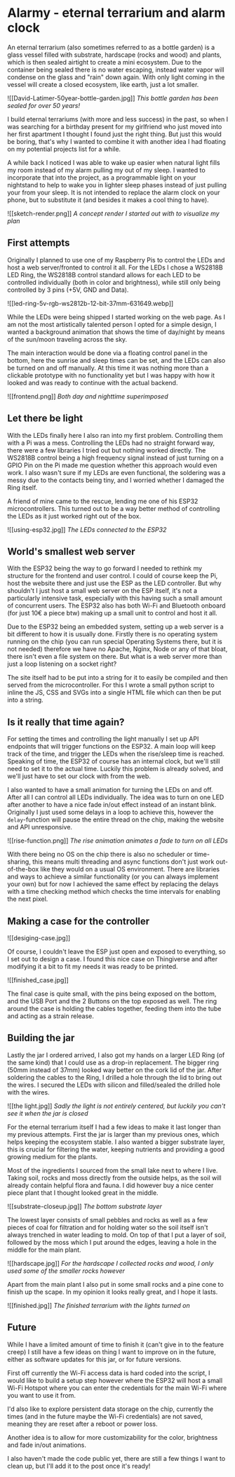 # Alarmy - eternal terrarium and alarm clock

An eternal terrarium (also sometimes referred to as a bottle garden) is a glass vessel filled with substrate, hardscape (rocks and wood) and plants, which is then sealed airtight to create a mini ecosystem. Due to the container being sealed there is no water escaping, instead water vapor will condense on the glass and "rain" down again. With only light coming in the vessel will create a closed ecosystem, like earth, just a lot smaller. 

![[David-Latimer-50year-bottle-garden.jpg]]
*This bottle garden has been sealed for over 50 years!*

I build eternal terrariums (with more and less success) in the past, so when I was searching for a birthday present for my girlfriend who just moved into her first apartment I thought I found just the right thing. But just this would be boring, that's why I wanted to combine it with another idea I had floating on my potential projects list for a while.

A while back I noticed I was able to wake up easier when natural light fills my room instead of my alarm pulling my out of my sleep. I wanted to incorporate that into the project, as a programmable light on your nightstand to help to wake you in lighter sleep phases instead of just pulling your from your sleep. It is not intended to replace the alarm clock on your phone, but to substitute it (and besides it makes a cool thing to have).

![[sketch-render.png]]
*A concept render I started out with to visualize my plan*

## First attempts

Originally I planned to use one of my Raspberry Pis to control the LEDs and host a web server/fronted to control it all. For the LEDs I chose a WS2818B LED Ring, the WS2818B control standard allows for each LED to be controlled individually (both in color and brightness), while still only being controlled by 3 pins (+5V, GND and Data).

![[led-ring-5v-rgb-ws2812b-12-bit-37mm-631649.webp]]

While the LEDs were being shipped I started working on the web page. As I am not the most artistically talented person I opted for a simple design, I wanted a background animation that shows the time of day/night by means of the sun/moon traveling across the sky. 

The main interaction would be done via a floating control panel in the bottom, here the sunrise and sleep times can be set, and the LEDs can also be turned on and off manually. At this time it was nothing more than a clickable prototype with no functionality yet but I was happy with how it looked and was ready to continue with the actual backend.

![[frontend.png]]
*Both day and nighttime superimposed*

## Let there be light

With the LEDs finally here I also ran into my first problem. Controlling them with a Pi was a mess. Controlling the LEDs had no straight forward way, there were a few libraries I tried out but nothing worked directly. The WS2818B control being a high frequency signal instead of just turning on a GPIO Pin on the Pi made me question whether this approach would even work. I also wasn't sure if my LEDs are even functional, the soldering was a messy due to the contacts being tiny, and I worried whether I damaged the Ring itself.

A friend of mine came to the rescue, lending me one of his ESP32 microcontrollers. This turned out to be a way better method of controlling the LEDs as it just worked right out of the box. 

![[using-esp32.jpg]]
*The LEDs connected to the ESP32*

## World's smallest web server

With the ESP32 being the way to go forward I needed to rethink my structure for the frontend and user control. I could of course keep the Pi, host the website there and just use the ESP as the LED controller. But why shouldn't I just host a small web server on the ESP itself, it's not a particularly intensive task, especially with this having such a small amount of concurrent users. The ESP32 also has both Wi-Fi and Bluetooth onboard (for just 10€ a piece btw) making up a small unit to control and host it all.

Due to the ESP32 being an embedded system, setting up a web server is a bit different to how it is usually done. Firstly there is no operating system running on the chip (you can run special Operating Systems there, but it is not needed) therefore we have no Apache, Nginx, Node or any of that bloat, there isn't even a file system on there. 
But what is a web server more than just a loop listening on a socket right?

The site itself had to be put into a string for it to easily be compiled and then served from the microcontroller. For this I wrote a small python script to inline the JS, CSS and SVGs into a single HTML file which can then be put into a string. 

## Is it really that time again?

For setting the times and controlling the light manually I set up API endpoints that will trigger functions on the ESP32. A main loop will keep track of the time, and trigger the LEDs when the rise/sleep time is reached. Speaking of time, the ESP32 of course has an internal clock, but we'll still need to set it to the actual time. Luckily this problem is already solved, and we'll just have to set our clock with from the web.

I also wanted to have a small animation for turning the LEDs on and off. After all I can control all LEDs individually. The idea was to turn on one LED after another to have a nice fade in/out effect instead of an instant blink. Originally I just used some delays in a loop to achieve this, however the `delay`-function will pause the entire thread on the chip, making the website and API unresponsive. 

![[rise-function.png]]
*The rise animation animates a fade to turn on all LEDs*

With there being no OS on the chip there is also no scheduler or time-sharing, this means multi threading and async functions don't just work out-of-the-box like they would on a usual OS environment. There are libraries and ways to achieve a similar functionality (or you can always implement your own) but for now I achieved the same effect by replacing the delays with a time checking method which checks the time intervals for enabling the next pixel.

## Making a case for the controller
![[desiging-case.jpg]]

Of course, I couldn't leave the ESP just open and exposed to everything, so I set out to design a case. I found this nice case on Thingiverse and after modifying it a bit to fit my needs it was ready to be printed.

![[finished_case.jpg]]

The final case is quite small, with the pins being exposed on the bottom, and the USB Port and the 2 Buttons on the top exposed as well. The ring around the case is holding the cables together, feeding them into the tube and acting as a strain release.

## Building the jar

Lastly the jar I ordered arrived, I also got my hands on a larger LED Ring (of the same kind) that I could use as a drop-in replacement. The bigger ring (50mm instead of 37mm) looked way better on the cork lid of the jar. After soldering the cables to the Ring, I drilled a hole through the lid to bring out the wires. I secured the LEDs with silicon and filled/sealed the drilled hole with the wires. 

![[the light.jpg]]
*Sadly the light is not entirely centered, but luckily you can't see it when the jar is closed*

For the eternal terrarium itself I had a few ideas to make it last longer than my previous attempts. First the jar is larger than my previous ones, which helps keeping the ecosystem stable. I also wanted a bigger substrate layer, this is crucial for filtering the water, keeping nutrients and providing a good growing medium for the plants. 

Most of the ingredients I sourced from the small lake next to where I live. Taking soil, rocks and moss directly from the outside helps, as the soil will already contain helpful flora and fauna. I did however buy a nice center piece plant that I thought looked great in the middle.

![[substrate-closeup.jpg]]
*The bottom substrate layer*

The lowest layer consists of small pebbles and rocks as well as a few pieces of coal for filtration and for holding water so the soil itself isn't always trenched in water leading to mold. On top of that I put a layer of soil, followed by the moss which I put around the edges, leaving a hole in the middle for the main plant.

![[hardscape.jpg]]
*For the hardscape I collected rocks and wood, I only used some of the smaller rocks however*

Apart from the main plant I also put in some small rocks and a pine cone to finish up the scape. In my opinion it looks really great, and I hope it lasts.

![[finished.jpg]]
*The finished terrarium with the lights turned on*

## Future

While I have a limited amount of time to finish it (can't give in to the feature creep) I still have a few ideas on thing I want to improve on in the future, either as software updates for this jar, or for future versions. 

First off currently the Wi-Fi access data is hard coded into the script, I would like to build a setup step however where the ESP32 will host a small Wi-Fi Hotspot where you can enter the credentials for the main Wi-Fi where you want to use it from.

I'd also like to explore persistent data storage on the chip, currently the times (and in the future maybe the Wi-Fi credentials) are not saved, meaning they are reset after a reboot or power loss.

Another idea is to allow for more customizability for the color, brightness and fade in/out animations.

I also haven't made the code public yet, there are still a few things I want to clean up, but I'll add it to the post once it's ready!